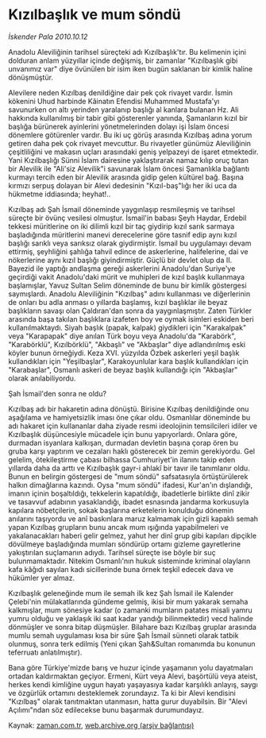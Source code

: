 # Kızılbaşlık ve mum söndü

*İskender Pala 2010.10.12*

<td class="news-spot">
<p>Anadolu Aleviliğinin tarihsel süreçteki adı Kızılbaşlık'tır. Bu kelimenin içini dolduran anlam yüzyıllar içinde değişmiş, bir zamanlar "Kızılbaşlık gibi unvanımız var" diye övünülen bir isim iken bugün saklanan bir kimlik haline dönüşmüştür.</p>
<p><p>Alevilere neden Kızılbaş denildiğine dair pek çok rivayet vardır. İsmin kökenini Uhud harbinde Kâinatın Efendisi Muhammed Mustafa'yı savunurken on altı yerinden yaralanıp başlığı al kanlara bulanan Hz. Ali hakkında kullanılmış bir tabir gibi gösterenler yanında, Şamanların kızıl bir başlığa bürünerek ayinlerini yönetmelerinden dolayı işi İslam öncesi dönemlere götürenler vardır. Bu iki uç görüş arasında Kızılbaş adına yorum getiren daha pek çok rivayet mevcuttur. Bu rivayetler günümüz Aleviliğinin çeşitliliğini ve makasın uçları arasındaki geniş yelpazeyi de işaret etmektedir. Yani Kızılbaşlığı Sünni İslam dairesine yaklaştırarak namaz kılıp oruç tutan bir Alevilik ile "Ali'siz Alevilik"i savunarak İslam öncesi Şamanlıkla bağlantı kurmayı tercih eden bir Alevilik arasında gidip gelen kültürel bağ. Başına kırmızı serpuş dolayan bir Alevi dedesinin "Kızıl-baş"lığı her iki uca da hükmetme iddiasında; heyhat!..
<p>Kızılbaş adı Şah İsmail döneminde yaygınlaşıp resmileşmiş ve tarihsel süreçte bir övünç vesilesi olmuştur. İsmail'in babası Şeyh Haydar, Erdebil tekkesi müritlerine on iki dilimli kızıl bir taç giydirip kızıl sarık sarmaya başladığında müritlerini manevi derecelerine göre tasnif edip aynı kızıl başlığı sarıklı veya sarıksız olarak giydirmiştir. İsmail bu uygulamayı devam ettirmiş, şeyhliğini şahlığa tahvil edince de askerlerine, halifelerine, dai ve nökerlerine aynı kızıl başlığı giyindirmiştir. Güçlü bir devlet olup da II. Bayezid ile yaptığı andlaşma gereği askerlerini Anadolu'dan Suriye'ye geçirdiği vakit Anadolu'daki mürit ve muhipleri de kızıl başlık kullanmaya başlamışlar, Yavuz Sultan Selim döneminde de bunu bir kimlik göstergesi saymışlardı. Anadolu Aleviliğinin "Kızılbaş" adını kullanması ve diğerlerinin de onları bu adla anması o yıllarda başlamış, kızıl başlıklar ile beyaz başlıkların savaşı olan Çaldıran'dan sonra da yaygınlaşmıştır. Zaten Türkler arasında başa takılan başlıklara izafeten boy ve oymak isimleri eskiden beri kullanılmaktaydı. Siyah başlık (papak, kalpak) giydikleri için "Karakalpak" veya "Karapapak" diye anılan Türk boyu veya Anadolu'da "Karabörk", "Karabörklü", Kızılbörklü", "Akbaşlı" ve "Akbaşlar" diye adlandırılmış eski köyler bunun örneğiydi. Keza XVI. yüzyılda Özbek askerleri yeşil başlık kullandıkları için "Yeşilbaşlar", Karakoyunlular kara başlık kullandıkları için "Karabaşlar", Osmanlı askeri de beyaz başlık kullandığı için "Akbaşlar" olarak anılabiliyordu. 
<p>Şah İsmail'den sonra ne oldu?
<p>Kızılbaş adı bir hakaretin adına dönüştü. Birisine Kızılbaş denildiğinde onu aşağılama ve hamiyetsizlik iması öne çıkar oldu. Osmanlılar döneminde bu adı hakaret için kullananlar daha ziyade resmi ideolojinin temsilcileri idiler ve Kızılbaşlık düşüncesiyle mücadele için bunu yapıyorlardı. Onlara göre, durmadan isyanlara kalkışan, durmadan devletin başına çorap ören bu gruba karşı yaptırım ve cezaları haklı gösterecek bir zemin gerekiyordu. Gel gelelim, ötekileştirme çabası bilhassa Cumhuriyet'in ilanını takip eden yıllarda daha da arttı ve Kızılbaşlık gayr-i ahlakî bir tavır ile tanımlanır oldu. Bunun en belirgin göstergesi de "mum söndü" safsatasıyla örtüştürülerek halkın dimağlarına kazındı. Oysa "mum söndü" ifadesi, Kur'an'ın dışlandığı, imanın içinin boşaltıldığı, tekkelerin kapatıldığı, ibadetlerle birlikte dinî zikir ve tasavvuf adabının yasaklandığı, ibadet esnasında jandarma korkusuyla kapılara nöbetçilerin, sokak başlarına erketelerin konulduğu dönemin anılarını taşıyordu ve anî baskınlara maruz kalmamak için gizli kapaklı semah yapan Kızılbaş grupların bunu ancak mum ışığında yapabilmeleri ve yakalanacakları haberi gelir gelmez, yahut her dinî grup gibi kapıları dipçikle dövülmeye başladığında mumları söndürüp ortamı gizleme gayretlerine yakıştırılan suçlamanın adıydı. Tarihsel süreçte ise böyle bir suç bulunmamaktadır. Nitekim Osmanlı'nın hukuk sisteminde kriminal olayların kafa kâğıdı sayılan kadı sicillerinde buna örnek teşkil edecek dava ve hükümler yer almaz.
<p>Kızılbaşlık geleneğinde mum ile semah ilk kez Şah İsmail ile Kalender Çelebi'nin mülakatlarında gündeme gelmiş, ikisi bir mum yakarak semaha kalkmışlar, mum sönesiye kadar (o zamanki mumların patates misali yamru yumru olduğu ve yaklaşık iki saat kadar yandığı bilinmektedir) vecd halinde dönmüşler ve sonra bitap düşmüşler. Bilahare bazı Kızılbaş gruplar arasında mumlu semah uygulaması kısa bir süre Şah İsmail sünneti olarak tatbik olunmuş, sonra terk edilmiş (Yeni çıkan Şah&amp;Sultan romanımda bu konunun teferruatı anlatılmıştır).
<p>Bana göre Türkiye'mizde barış ve huzur içinde yaşamanın yolu dayatmaları ortadan kaldırmaktan geçiyor. Ermeni, Kürt veya Alevi, başörtülü veya ateist, herkes kendi kimliğine uygun hayatı yaşayasıya kadar karşılıklı anlayış, saygı ve özgürlük ortamını desteklemek zorundayız. Ta ki bir Alevi kendisini "Kızılbaş" olarak tanıtmaktan utanmasın, hatta gurur duyabilsin. Bir "Alevi Açılımı"ndan söz edilecekse bunu başarmak durumundayız. </p>
<a href="http://web.archive.org/web/20101130160745/mailto:i.pala@zaman.com.tr">
</a></p></p></p></p></p></p></td>

Kaynak: [zaman.com.tr](http://zaman.com.tr/yazar.do?yazino=1038995), [web.archive.org (arşiv bağlantısı)](http://web.archive.org/web/20101130160745/http://zaman.com.tr/yazar.do?yazino=1038995)
